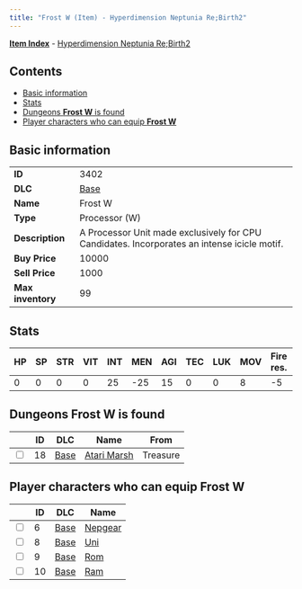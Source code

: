 ```yaml
---
title: "Frost W (Item) - Hyperdimension Neptunia Re;Birth2"
---
```


[**Item Index**](/neptunia/rb2/item/index.html) - [Hyperdimension Neptunia Re;Birth2](/neptunia/rb2)

## Contents

- [Basic information](#basic-information)
- [Stats](#stats)
- [Dungeons **Frost W** is found](#dungeons-frost-w-is-found)
- [Player characters who can equip **Frost W**](#player-characters-who-can-equip-frost-w)

## Basic information

|   |   |
| -- | -- |
| **ID** | 3402 |
| **DLC** | [Base](/neptunia/rb2/dlc/0-base.html) |
| **Name** | Frost W |
| **Type** | Processor (W) |
| **Description** | A Processor Unit made exclusively for CPU Candidates. Incorporates an intense icicle motif. |
| **Buy Price** | 10000 |
| **Sell Price** | 1000 |
| **Max inventory** | 99 |

## Stats

| HP | SP | STR | VIT | INT | MEN | AGI | TEC | LUK | MOV | Fire res. | Ice res. | Wind res. | Lightning res. |
| -- | -- | --- | --- | --- | --- | --- | --- | --- | --- | --------- | -------- | --------- | -------------- |
| 0 | 0 | 0 | 0 | 25 | -25 | 15 | 0 | 0 | 8 | -5 | 10 | 0 | 0 |

## Dungeons **Frost W** is found

|    | ID | DLC | Name | From |
| -- | -- | --- | ---- | ---- |
| <input type="checkbox" id="rb2-dungeon-0-18" class="trackbox" /> | 18 | [Base](/neptunia/rb2/dlc/0-base.html) | [Atari Marsh](/neptunia/rb2/dungeon/0-18-atari-marsh.html) | Treasure |

## Player characters who can equip **Frost W**

|    | ID | DLC | Name |
| -- | -- | --- | ---- |
| <input type="checkbox" id="rb2-player-0-6" class="trackbox" /> | 6 | [Base](/neptunia/rb2/dlc/0-base.html) | [Nepgear](/neptunia/rb2/player/0-6-nepgear.html) |
| <input type="checkbox" id="rb2-player-0-8" class="trackbox" /> | 8 | [Base](/neptunia/rb2/dlc/0-base.html) | [Uni](/neptunia/rb2/player/0-8-uni.html) |
| <input type="checkbox" id="rb2-player-0-9" class="trackbox" /> | 9 | [Base](/neptunia/rb2/dlc/0-base.html) | [Rom](/neptunia/rb2/player/0-9-rom.html) |
| <input type="checkbox" id="rb2-player-0-10" class="trackbox" /> | 10 | [Base](/neptunia/rb2/dlc/0-base.html) | [Ram](/neptunia/rb2/player/0-10-ram.html) |